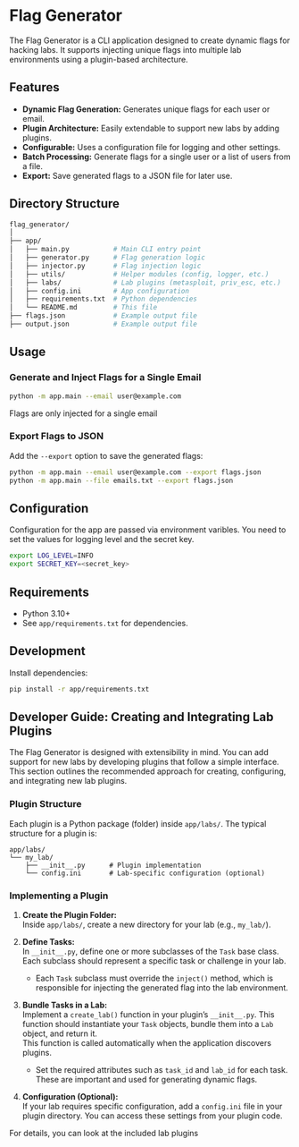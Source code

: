 # Flag Generator

The Flag Generator is a CLI application designed to create dynamic flags for hacking labs. It supports injecting unique flags into multiple lab environments using a plugin-based architecture.

## Features

- **Dynamic Flag Generation:** Generates unique flags for each user or email.
- **Plugin Architecture:** Easily extendable to support new labs by adding plugins.
- **Configurable:** Uses a configuration file for logging and other settings.
- **Batch Processing:** Generate flags for a single user or a list of users from a file.
- **Export:** Save generated flags to a JSON file for later use.

## Directory Structure

```bash
flag_generator/
│
├── app/
│   ├── main.py           # Main CLI entry point
│   ├── generator.py      # Flag generation logic
│   ├── injector.py       # Flag injection logic
│   ├── utils/            # Helper modules (config, logger, etc.)
│   ├── labs/             # Lab plugins (metasploit, priv_esc, etc.)
│   ├── config.ini        # App configuration
│   ├── requirements.txt  # Python dependencies
│   └── README.md         # This file
├── flags.json            # Example output file
├── output.json           # Example output file
```

## Usage

### Generate and Inject Flags for a Single Email

```sh
python -m app.main --email user@example.com
```

Flags are only injected for a single email

### Export Flags to JSON

Add the `--export` option to save the generated flags:

```sh
python -m app.main --email user@example.com --export flags.json
python -m app.main --file emails.txt --export flags.json
```

## Configuration

Configuration for the app are passed via environment varibles. You need to set the values for logging level and the secret key.

```bash
export LOG_LEVEL=INFO
export SECRET_KEY=<secret_key>
```

## Requirements

- Python 3.10+
- See `app/requirements.txt` for dependencies.

## Development

Install dependencies:

```sh
pip install -r app/requirements.txt
```

## Developer Guide: Creating and Integrating Lab Plugins

The Flag Generator is designed with extensibility in mind. You can add support for new labs by developing plugins that follow a simple interface. This section outlines the recommended approach for creating, configuring, and integrating new lab plugins.

### Plugin Structure

Each plugin is a Python package (folder) inside `app/labs/`. The typical structure for a plugin is:

```
app/labs/
└── my_lab/
    ├── __init__.py      # Plugin implementation
    └── config.ini       # Lab-specific configuration (optional)
```

### Implementing a Plugin

1. **Create the Plugin Folder:**  
   Inside `app/labs/`, create a new directory for your lab (e.g., `my_lab/`).

2. **Define Tasks:**  
   In `__init__.py`, define one or more subclasses of the `Task` base class. Each subclass should represent a specific task or challenge in your lab.  
   - Each `Task` subclass must override the `inject()` method, which is responsible for injecting the generated flag into the lab environment.
  
3. **Bundle Tasks in a Lab:**  
   Implement a `create_lab()` function in your plugin’s `__init__.py`. This function should instantiate your `Task` objects, bundle them into a `Lab` object, and return it.  
   This function is called automatically when the application discovers plugins.
    - Set the required attributes such as `task_id` and `lab_id` for each task. These are important and used for generating dynamic flags.

4. **Configuration (Optional):**  
   If your lab requires specific configuration, add a `config.ini` file in your plugin directory. You can access these settings from your plugin code.

For details, you can look at the included lab plugins
